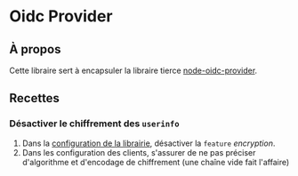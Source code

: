 # Oidc Provider


## À propos


Cette libraire sert à encapsuler la libraire tierce [node-oidc-provider](https://github.com/panva/node-oidc-provider).



## Recettes

### Désactiver le chiffrement des `userinfo`

1. Dans la [configuration de la librairie](src/dto/oidc-provider-config.dto.ts), désactiver la `feature` _encryption_.
1. Dans les configuration des clients, s'assurer de ne pas préciser d'algorithme et d'encodage de chiffrement (une chaîne vide fait l'affaire) 